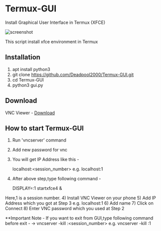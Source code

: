 # Termux-GUI
Install Graphical User Interface in Termux (XFCE)

![screenshot](https://user-images.githubusercontent.com/32305505/74161451-f92a2f80-4c44-11ea-8a84-bd1e9e406b42.png)

This script install xfce environment in Termux

## Installation
1) apt install python3
2) git clone https://github.com/Deadpool2000/Termux-GUI.git
3) cd Termux-GUI
4) python3 gui.py

## Download
VNC Viewer - [Download](https://play.google.com/store/apps/details?id=com.realvnc.viewer.android&hl=en_IN)

## How to start Termux-GUI

1) Run 'vncserver' command
2) Add new password for vnc
3) You will get IP Address like this -

   localhost:<session_number>
   e.g. localhost:1
   
3) After above step,type following command -

    DISPLAY=:1 startxfce4 &

Here,1 is a session number.
4) Install VNC Viewer on your phone
5) Add IP Address which you got at Step 3
    e.g. localhost:1
6) Add name
7) Click on Connect
8) Enter VNC password which you used at Step 2


**Important Note - If you want to exit from GUI,type following command before exit -
                    -> vncserver -kill :<session_number>
                    e.g. vncserver -kill :1
